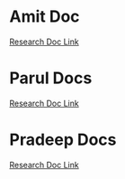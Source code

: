# Amit Doc

[Research Doc Link](https://docs.google.com/document/d/1frAUvd51aK6nR7EQc2MjPQ3mOHdlLyke2qvQibEm6G8/edit?usp=sharing)

# Parul Docs

[Research Doc Link](https://docs.google.com/document/d/10p2-5QIUau-FYkbZl5QhoDl3AX05GASZYNzBVIWXh-8/edit?usp=sharing)

# Pradeep Docs

[Research Doc Link](https://docs.google.com/document/d/1Cnrh7z5KsxbkVWUT2Zpqug7wGohOXmXplSb392qlWEU/edit?usp=sharing)
